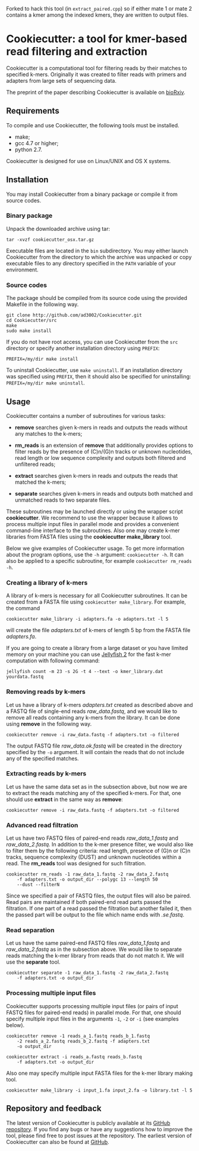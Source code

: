Forked to hack this tool (in `extract_paired.cpp`) so if either mate 1 or mate 2 contains a kmer among the indexed kmers, they are written to output files.

# Cookiecutter: a tool for kmer-based read filtering and extraction

Cookiecutter is a computational tool for filtering reads by their 
matches to specified k-mers. Originally it was created to
filter reads with primers and adapters from large sets of sequencing 
data.

The preprint of the paper describing Cookiecutter is available on 
[bioRxiv](http://biorxiv.org/content/early/2015/08/16/024679.article-info).

## Requirements

To compile and use Cookiecutter, the following tools must be 
installed.

- make;
- gcc 4.7 or higher;
- python 2.7.

Cookiecutter is designed for use on Linux/UNIX and OS X systems.

## Installation

You may install Cookiecutter from a binary package or compile it from
source codes.

### Binary package

Unpack the downloaded archive using tar:

```
tar -xvzf cookiecutter_osx.tar.gz
```

Executable files are located in the `bin` subdirectory. You may 
either launch Cookiecutter from the directory to which the archive was 
unpacked or copy executable files to any directory specified in the 
`PATH` variable of your environment.

### Source codes

The package should be compiled from its source code using the 
provided Makefile in the following way.

```
git clone http://github.com/ad3002/Cookiecutter.git
cd Cookiecutter/src
make
sudo make install
```

If you do not have root access, you can use Cookiecutter from the `src` 
directory or specify another installation directory using `PREFIX`:

```
PREFIX=/my/dir make install
```

To uninstall Cookiecutter, use `make uninstall`. If an installation 
directory was specified using `PREFIX`, then it should also be 
specified 
for uninstalling: `PREFIX=/my/dir make uninstall`.

## Usage

Cookiecutter contains a number of subroutines for various tasks:

- **remove** searches given k-mers in reads and outputs the reads 
without any matches to the k-mers;

- **rm_reads** is an extension of **remove** that additionally provides 
options to filter reads by the presence of (C)n/(G)n tracks or 
unknown nucleotides, read length or low sequence complexity and 
outputs both filtered and unfiltered reads;

- **extract** searches given k-mers in reads and outputs the reads that
 matched the k-mers;
 
- **separate** searches given k-mers in reads and outputs both matched 
and unmatched reads to two separate files.

These subroutines may be launched directly or using the wrapper script 
**cookiecutter**. We recommend to use the wrapper because it allows to
process multiple input files in parallel mode and provides a 
convenient command-line interface to the subroutines. Also one may 
create k-mer libraries from FASTA files using the **cookiecutter 
make_library** tool.

Below we give examples of Cookiecutter usage. To get more information 
about the program options, use the `-h` argument: `cookiecutter -h`. 
It can also be applied to a specific subroutine, for example 
`cookiecutter rm_reads -h`.

### Creating a library of k-mers

A library of k-mers is necessary for all Cookiecutter subroutines. It 
can be created from a FASTA file using `cookiecutter make_library`.
For example, the command

```
cookiecutter make_library -i adapters.fa -o adapters.txt -l 5
```

will create the file *adapters.txt* of k-mers of length 5 bp from the
FASTA file *adapters.fa*.

If you are going to create a library from a large dataset or you have limited memory on your machine you can use [Jellyfish 2](http://www.genome.umd.edu/jellyfish.html) for the fast k-mer computation with following command:

```
jellyfish count -m 23 -s 2G -t 4 --text -o kmer_library.dat yourdata.fastq 
```

### Removing reads by k-mers

Let us have a library of k-mers *adapters.txt* created as described 
above and a FASTQ file of single-end reads *raw_data.fastq*, and we 
would like to remove all reads containing any k-mers from the library.
It can be done using **remove** in the following way.

```
cookiecutter remove -i raw_data.fastq -f adapters.txt -o filtered
```

The output FASTQ file *raw_data.ok.fastq* will be created in the 
directory specified by the `-o` argument. It will contain the reads 
that do not include any of the specified matches.

### Extracting reads by k-mers

Let us have the same data set as in the
subsection above, but now we are to extract the reads matching 
any of the specified k-mers. For that, one should use **extract** in 
the same way as **remove**:

```
cookiecutter remove -i raw_data.fastq -f adapters.txt -o filtered
```

### Advanced read filtration

Let us have two FASTQ files of paired-end reads *raw_data_1.fastq* 
and *raw_data_2.fastq*. In addition to the k-mer presence filter, we 
would also like to filter them by the following criteria: read length,
presence of (G)n or (C)n tracks, sequence complexity (DUST) and
unknown nucleotides within a read. The **rm_reads** tool was designed
for such filtration.
 
```
cookiecutter rm_reads -1 raw_data_1.fastq -2 raw_data_2.fastq
    -f adapters.txt -o output_dir --polygc 13 --length 50
    --dust --filterN
```

Since we specified a pair of FASTQ files, the output files will also 
be paired. Read pairs are maintained if both paired-end read parts 
passed the filtration. If one part of a read passed the filtration but 
another 
failed it, then the passed part will be output to the file which 
name ends with *.se.fastq*.

### Read separation

Let us have the same paired-end FASTQ files *raw_data_1.fastq* and
*raw_data_2.fastq* as in the subsection above. We would like to 
separate reads matching the k-mer library from reads that do not 
match it. We will use the **separate** tool.

```
cookiecutter separate -1 raw_data_1.fastq -2 raw_data_2.fastq
    -f adapters.txt -o output_dir
```

### Processing multiple input files

Cookiecutter supports processing multiple input files (or pairs 
of input FASTQ files for paired-end reads) in parallel mode. For 
that, one should specify multiple input files in the arguments `-1`, 
`-2` or `-i` (see examples below).

```
cookiecutter remove -1 reads_a_1.fastq reads_b_1.fastq
    -2 reads_a_2.fastq reads_b_2.fastq -f adapters.txt
    -o output_dir
```

```
cookiecutter extract -i reads_a.fastq reads_b.fastq
    -f adapters.txt -o output_dir
```

Also one may specify multiple input FASTA files for the k-mer library
making tool.

```
cookiecutter make_library -i input_1.fa input_2.fa -o library.txt -l 5
```

## Repository and feedback

The latest version of Cookiecutter is publicly available at 
its [GitHub repository](https://github.com/ad3002/Cookiecutter). If 
you find any bugs or have any suggestions how to improve the tool, 
please find free to post issues at the repository. The earliest 
version of Cookiecutter can also be found at
[GitHub](https://github.com/allivi/rm_reads).
